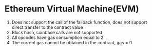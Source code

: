 # Ethereum Virtual Machine(EVM)

1. Does not support the call of the fallback function, does not support direct transfer to the contract value
2. Block hash, coinbase calls are not supported
3. All opcodes have gas consumption equal to 2
4. The current gas cannot be obtained in the contract, gas = 0

